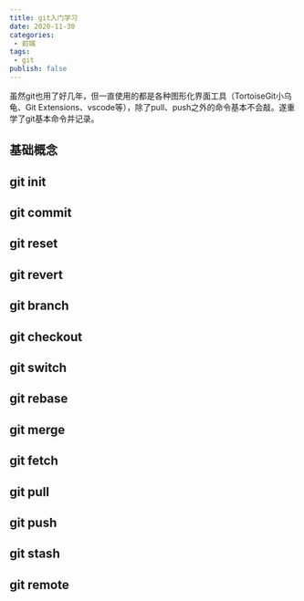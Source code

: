 ```yaml
---
title: git入门学习
date: 2020-11-30
categories:
 - 前端
tags:
 - git
publish: false
---
```


虽然git也用了好几年，但一直使用的都是各种图形化界面工具（TortoiseGit小乌龟、Git Extensions、vscode等），除了pull、push之外的命令基本不会敲。遂重学了git基本命令并记录。

## 基础概念
## git init
## git commit
## git reset
## git revert
## git branch
## git checkout
## git switch
## git rebase
## git merge
## git fetch
## git pull
## git push
## git stash
## git remote
